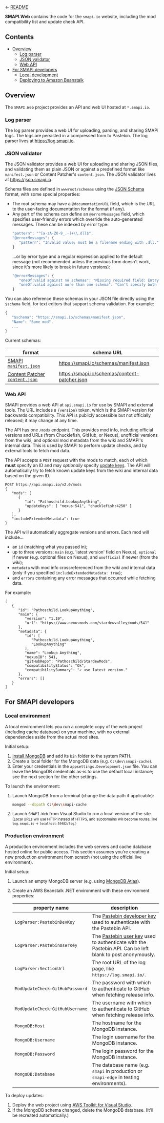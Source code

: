 &larr; [README](../README.md)

**SMAPI.Web** contains the code for the `smapi.io` website, including the mod compatibility list
and update check API.

## Contents
* [Overview](#overview)
  * [Log parser](#log-parser)
  * [JSON validator](#json-validator)
  * [Web API](#web-api)
* [For SMAPI developers](#for-smapi-developers)
  * [Local development](#local-development)
  * [Deploying to Amazon Beanstalk](#deploying-to-amazon-beanstalk)

## Overview
The `SMAPI.Web` project provides an API and web UI hosted at `*.smapi.io`.

### Log parser
The log parser provides a web UI for uploading, parsing, and sharing SMAPI logs. The logs are
persisted in a compressed form to Pastebin. The log parser lives at https://log.smapi.io.

### JSON validator
The JSON validator provides a web UI for uploading and sharing JSON files, and validating them
as plain JSON or against a predefined format like `manifest.json` or Content Patcher's
`content.json`. The JSON validator lives at https://json.smapi.io.

Schema files are defined in `wwwroot/schemas` using the [JSON Schema](https://json-schema.org/)
format, with some special properties:
* The root schema may have a `@documentationURL` field, which is the URL to the user-facing
  documentation for the format (if any).
* Any part of the schema can define an `@errorMessages` field, which specifies user-friendly errors
  which override the auto-generated messages. These can be indexed by error type:
  ```js
  "pattern": "^[a-zA-Z0-9_.-]+\\.dll$",
  "@errorMessages": {
     "pattern": "Invalid value; must be a filename ending with .dll."
  }
  ```
  ...or by error type and a regular expression applied to the default message (not recommended
  unless the previous form doesn't work, since it's more likely to break in future versions):
  ```js
  "@errorMessages": {
     "oneOf:valid against no schemas": "Missing required field: EntryDll or ContentPackFor.",
     "oneOf:valid against more than one schema": "Can't specify both EntryDll or ContentPackFor, they're mutually exclusive."
  }
  ```

You can also reference these schemas in your JSON file directly using the `$schema` field, for
text editors that support schema validation. For example:
```js
{
   "$schema": "https://smapi.io/schemas/manifest.json",
   "Name": "Some mod",
   ...
}
```

Current schemas:

format | schema URL
------ | ----------
[SMAPI `manifest.json`](https://stardewvalleywiki.com/Modding:Modder_Guide/APIs/Manifest) | https://smapi.io/schemas/manifest.json
[Content Patcher `content.json`](https://github.com/Pathoschild/StardewMods/tree/develop/ContentPatcher#readme) | https://smapi.io/schemas/content-patcher.json

### Web API
SMAPI provides a web API at `api.smapi.io` for use by SMAPI and external tools. The URL includes a
`{version}` token, which is the SMAPI version for backwards compatibility. This API is publicly
accessible but not officially released; it may change at any time.

The API has one `/mods` endpoint. This provides mod info, including official versions and URLs
(from Chucklefish, GitHub, or Nexus), unofficial versions from the wiki, and optional mod metadata
from the wiki and SMAPI's internal data. This is used by SMAPI to perform update checks, and by
external tools to fetch mod data.

The API accepts a `POST` request with the mods to match, each of which **must** specify an ID and
may _optionally_ specify [update keys](https://stardewvalleywiki.com/Modding:Modder_Guide/APIs/Manifest#Update_checks).
The API will automatically try to fetch known update keys from the wiki and internal data based on
the given ID.

```
POST https://api.smapi.io/v2.0/mods
{
   "mods": [
      {
         "id": "Pathoschild.LookupAnything",
         "updateKeys": [ "nexus:541", "chucklefish:4250" ]
      }
   ],
   "includeExtendedMetadata": true
}
```

The API will automatically aggregate versions and errors. Each mod will include...
* an `id` (matching what you passed in);
* up to three versions: `main` (e.g. 'latest version' field on Nexus), `optional` if newer (e.g.
  optional files on Nexus), and `unofficial` if newer (from the wiki);
* `metadata` with mod info crossreferenced from the wiki and internal data (only if you specified
  `includeExtendedMetadata: true`);
* and `errors` containing any error messages that occurred while fetching data.

For example:
```
[
   {
      "id": "Pathoschild.LookupAnything",
      "main": {
         "version": "1.19",
         "url": "https://www.nexusmods.com/stardewvalley/mods/541"
      },
      "metadata": {
         "id": [
            "Pathoschild.LookupAnything",
            "LookupAnything"
         ],
         "name": "Lookup Anything",
         "nexusID": 541,
         "gitHubRepo": "Pathoschild/StardewMods",
         "compatibilityStatus": "Ok",
         "compatibilitySummary": "✓ use latest version."
      },
      "errors": []
   }
]
```

## For SMAPI developers
### Local environment
A local environment lets you run a complete copy of the web project (including cache database) on
your machine, with no external dependencies aside from the actual mod sites.

Initial setup:

1. [Install MongoDB](https://docs.mongodb.com/manual/administration/install-community/) and add its
   `bin` folder to the system PATH.
2. Create a local folder for the MongoDB data (e.g. `C:\dev\smapi-cache`).
3. Enter your credentials in the `appsettings.Development.json` file. You can leave the MongoDB
   credentials as-is to use the default local instance; see the next section for the other settings.

To launch the environment:
1. Launch MongoDB from a terminal (change the data path if applicable):
    ```sh
    mongod --dbpath C:\dev\smapi-cache
    ```
2. Launch `SMAPI.Web` from Visual Studio to run a local version of the site.  
    <small>(Local URLs will use HTTP instead of HTTPS, and subdomains will become routes, like
    `log.smapi.io` &rarr; `localhost:59482/log`.)</small>

### Production environment
A production environment includes the web servers and cache database hosted online for public
access. This section assumes you're creating a new production environment from scratch (not using
the official live environment).

Initial setup:

1. Launch an empty MongoDB server (e.g. using [MongoDB Atlas](https://www.mongodb.com/cloud/atlas)).
2. Create an AWS Beanstalk .NET environment with these environment properties:

   property name                   | description
   ------------------------------- | -----------------
   `LogParser:PastebinDevKey`      | The [Pastebin developer key](https://pastebin.com/api#1) used to authenticate with the Pastebin API.
   `LogParser:PastebinUserKey`     | The [Pastebin user key](https://pastebin.com/api#8) used to authenticate with the Pastebin API. Can be left blank to post anonymously.
   `LogParser:SectionUrl`          | The root URL of the log page, like `https://log.smapi.io/`.
   `ModUpdateCheck:GitHubPassword` | The password with which to authenticate to GitHub when fetching release info.
   `ModUpdateCheck:GitHubUsername` | The username with which to authenticate to GitHub when fetching release info.
   `MongoDB:Host`                  | The hostname for the MongoDB instance.
   `MongoDB:Username`              | The login username for the MongoDB instance.
   `MongoDB:Password`              | The login password for the MongoDB instance.
   `MongoDB:Database`              | The database name (e.g. `smapi` in production or `smapi-edge` in testing environments).

To deploy updates:
1. Deploy the web project using [AWS Toolkit for Visual Studio](https://aws.amazon.com/visualstudio/).
2. If the MongoDB schema changed, delete the MongoDB database. (It'll be recreated automatically.)
